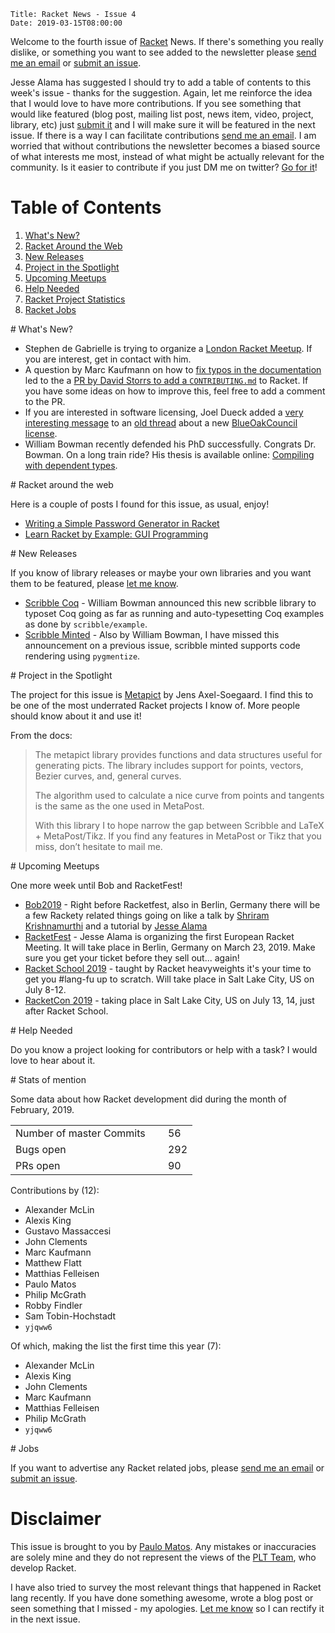     Title: Racket News - Issue 4
    Date: 2019-03-15T08:00:00

Welcome to the fourth issue of [Racket](https://www.racket-lang.org) News. If there's something you really dislike, or something you want to see added to the newsletter please [send me an email](mailto:pmatos@linki.tools) or [submit an issue](https://github.com/racket-news/racket-news.github.io-src/issues).

Jesse Alama has suggested I should try to add a table of contents to this week's issue - thanks for the suggestion. Again, let me reinforce the idea that I would love to have more contributions. If you see something that would like featured (blog post, mailing list post, news item, video,  project, library, etc) just [submit it](https://github.com/racket-news/racket-news.github.io-src/issues) and I will make sure it will be featured in the next issue. If there is a way I can facilitate contributions [send me an email](mailto:pmatos@linki.tools). I am worried that without contributions the newsletter becomes a biased source of what interests me most, instead of what might be actually relevant for the community. Is it easier to contribute if you just DM me on twitter? [Go for it](https://twitter.com/messages/compose?recipient_id=pocmatos&text=RacketNews)!

# Table of Contents

1. [What's New?](#whatsnew)
2. [Racket Around the Web](#aroundtheweb)
3. [New Releases](#newreleases)
4. [Project in the Spotlight](#spotlight)
5. [Upcoming Meetups](#meetups)
6. [Help Needed](#helpneeded)
7. [Racket Project Statistics](#stats)
8. [Racket Jobs](#jobs)

<div id='whatsnew'/>
# What's New?

* Stephen de Gabrielle is trying to organize a [London Racket Meetup](https://groups.google.com/d/msg/racket-users/88RrCxns2J8/iBWCE_w6BwAJ). If you are interest, get in contact with him.
* A question by Marc Kaufmann on how to [fix typos in the documentation](https://groups.google.com/d/msg/racket-users/J8ylMGGGr-8/lpscIJswAQAJ) led to the a [PR by David Storrs to add a `CONTRIBUTING.md`](https://github.com/racket/racket/pull/2523) to Racket. If you have some ideas on how to improve this, feel free to add a comment to the PR.
* If you are interested in software licensing, Joel Dueck added a [very interesting message](https://groups.google.com/d/msg/racket-users/7tdOCIuV3q8/iJD63AJZCQAJ) to an [old thread](https://groups.google.com/d/msg/racket-users/7tdOCIuV3q8/bsRucIUeFwAJ) about a new [BlueOakCouncil license](https://blueoakcouncil.org/license/1.0.0).
* William Bowman recently defended his PhD successfully. Congrats Dr. Bowman. On a long train ride? His thesis is available online: [Compiling with dependent types](https://williamjbowman.com/resources/wjb-dissertation.pdf).

<div id='aroundtheweb'/>
# Racket around the web

Here is a couple of posts I found for this issue, as usual, enjoy!

* [Writing a Simple Password Generator in Racket](https://alex-hhh.github.io/2019/03/password-generator.html)
* [Learn Racket by Example: GUI Programming](https://dev.to/goober99/learn-racket-by-example-gui-programming-3epm)

<div id='newreleases'/>
# New Releases

If you know of library releases or maybe your own libraries and you want them to be featured, please [let me know](mailto:pmatos@linki.tools).

* [Scribble Coq](https://github.com/wilbowma/scribble-coq) - William Bowman announced this new scribble library to typoset Coq going as far as running and auto-typesetting Coq examples as done by `scribble/example`.
* [Scribble Minted](https://github.com/wilbowma/scribble-minted) - Also by William Bowman, I have missed this announcement on a previous issue, scribble minted supports code rendering using `pygmentize`.

<div id='spotlight'/>
# Project in the Spotlight

The project for this issue is [Metapict](https://github.com/soegaard/metapict/) by Jens Axel-Soegaard. I find this to be one of the most underrated Racket projects I know of. More people should know about it and use it!

From the docs:
>The metapict library provides functions and data structures useful for generating picts. The library includes support for points, vectors, Bezier curves, and, general curves.
>
>The algorithm used to calculate a nice curve from points and tangents is the same as the one used in MetaPost.
>
>With this library I to hope narrow the gap between Scribble and LaTeX + MetaPost/Tikz. If you find any features in MetaPost or Tikz that you miss, don’t hesitate to mail me.

<div id='meetups'/>
# Upcoming Meetups

One more week until Bob and RacketFest!

* [Bob2019](http://bobkonf.de/2019/) - Right before Racketfest, also in Berlin, Germany there will be a few Rackety related things going on like a talk by [Shriram Krishnamurthi](https://bobkonf.de/2019/krishnamurthi.html) and a tutorial by [Jesse Alama](https://bobkonf.de/2019/alama.html)
* [RacketFest](https://racketfest.com/) - Jesse Alama is organizing the first European Racket Meeting. It will take place in Berlin, Germany on March 23, 2019. Make sure you get your ticket before they sell out... again!
* [Racket School 2019](https://school.racket-lang.org/) - taught by Racket heavyweights it's your time to get you #lang-fu up to scratch. Will take place in Salt Lake City, US on July 8-12.
* [RacketCon 2019](https://con.racket-lang.org/) - taking place in Salt Lake City, US on July 13, 14, just after Racket School.

<div id='helpneeded'/>
# Help Needed

Do you know a project looking for contributors or help with a task? I would love to hear about it.

<div id='stats'/>
# Stats of mention

Some data about how Racket development did during the month of February, 2019.

<table>
<tr><td>Number of master Commits</td><td>&nbsp;</td>   <td>56</td></tr>
<tr><td>Bugs open</td><td>&nbsp;</td>                  <td>292</td></tr>
<tr><td>PRs open</td><td>&nbsp;</td>                   <td>90</td></tr>
</table>

Contributions by (12):

* Alexander McLin
* Alexis King
* Gustavo Massaccesi
* John Clements
* Marc Kaufmann
* Matthew Flatt
* Matthias Felleisen
* Paulo Matos
* Philip McGrath
* Robby Findler
* Sam Tobin-Hochstadt
* `yjqww6`

Of which, making the list the first time this year (7):

* Alexander McLin
* Alexis King
* John Clements
* Marc Kaufmann
* Matthias Felleisen
* Philip McGrath
* `yjqww6`

<div id='jobs'/>
# Jobs

If you want to advertise any Racket related jobs, please [send me an email](mailto:pmatos@linki.tools) or [submit an issue](https://github.com/racket-news/racket-news.github.io-src/issues).

# Disclaimer

This issue is brought to you by [Paulo Matos](mailto:pmatos@linki.tools). Any mistakes or inaccuracies are solely mine and
they do not represent the views of the [PLT Team](http://www.racket-lang.org/team.html), who develop Racket.

I have also tried to survey the most relevant things that happened in Racket lang recently. If you have done something awesome, wrote a blog post or seen something that I missed - my apologies. [Let me know](mailto:pmatos@linki.tools) so I can rectify it in the next issue.
